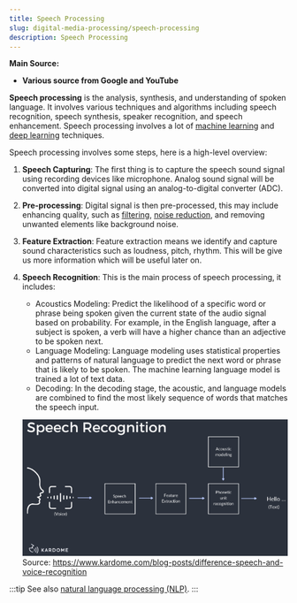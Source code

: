 ```yaml
---
title: Speech Processing
slug: digital-media-processing/speech-processing
description: Speech Processing
---
```


**Main Source:**

- **Various source from Google and YouTube**

**Speech processing** is the analysis, synthesis, and understanding of spoken language. It involves various techniques and algorithms including speech recognition, speech synthesis, speaker recognition, and speech enhancement. Speech processing involves a lot of [machine learning](/cs-notes/machine-learning) and [deep learning](/cs-notes/deep-learning) techniques.

Speech processing involves some steps, here is a high-level overview:

1. **Speech Capturing**: The first thing is to capture the speech sound signal using recording devices like microphone. Analog sound signal will be converted into digital signal using an analog-to-digital converter (ADC).
2. **Pre-processing**: Digital signal is then pre-processed, this may include enhancing quality, such as [filtering](/cs-notes/digital-signal-processing/filtering), [noise reduction](/cs-notes/digital-signal-processing/denoising), and removing unwanted elements like background noise.
3. **Feature Extraction**: Feature extraction means we identify and capture sound characteristics such as loudness, pitch, rhythm. This will be give us more information which will be useful later on.
4. **Speech Recognition**: This is the main process of speech processing, it includes:

   - Acoustics Modeling: Predict the likelihood of a specific word or phrase being spoken given the current state of the audio signal based on probability. For example, in the English language, after a subject is spoken, a verb will have a higher chance than an adjective to be spoken next.
   - Language Modeling: Language modeling uses statistical properties and patterns of natural language to predict the next word or phrase that is likely to be spoken. The machine learning language model is trained a lot of text data.
   - Decoding: In the decoding stage, the acoustic, and language models are combined to find the most likely sequence of words that matches the speech input.

   ![Flowchart of speech processing and a sound signal is identified as hello](./speech-recognition.png)  
   Source: https://www.kardome.com/blog-posts/difference-speech-and-voice-recognition

:::tip
See also [natural language processing (NLP)](/cs-notes/deep-learning/deep-learning-tasks#natural-language-processing-nlp).
:::
